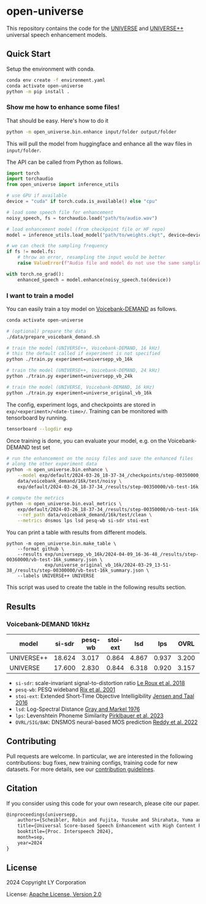 # open-universe

This repository contains the code for the [UNIVERSE](https://arxiv.org/abs/2206.03065) and [UNIVERSE++](https://arxiv.org/abs/2406.12194)
universal speech enhancement models.

## Quick Start

Setup the environment with conda.
```bash
conda env create -f environment.yaml
conda activate open-universe
python -m pip install .
```

### Show me how to enhance some files!

That should be easy.
Here's how to do it
```bash
python -m open_universe.bin.enhance input/folder output/folder
```
This will pull the model from huggingface and enhance all the wav files in `input/folder`.

The API can be called from Python as follows.
```python
import torch
import torchaudio
from open_universe import inference_utils

# use GPU if available
device = "cuda" if torch.cuda.is_available() else "cpu"

# load some speech file for enhancement
noisy_speech, fs = torchaudio.load("path/to/audio.wav")

# load enhancement model (from checkpoint file or HF repo)
model = inference_utils.load_model("path/to/weights.ckpt", device=device)

# we can check the sampling frequency
if fs != model.fs:
    # throw an error, resampling the input would be better
    raise ValueError(f"Audio file and model do not use the same sampling frequency")

with torch.no_grad():
    enhanced_speech = model.enhance(noisy_speech.to(device))
```

### I want to train a model

You can easily train a toy model on [Voicebank-DEMAND](https://datashare.ed.ac.uk/handle/10283/2791) as follows.
```bash
conda activate open-universe

# (optional) prepare the data
./data/prepare_voicebank_demand.sh

# train the model (UNIVERSE++, Voicebank-DEMAND, 16 kHz)
# this the default called if experiment is not specified
python ./train.py experiment=universepp_vb_16k

# train the model (UNIVERSE++, Voicebank-DEMAND, 24 kHz)
python ./train.py experiment=universepp_vb_24k

# train the model (UNIVERSE, Voicebank-DEMAND, 16 kHz)
python ./train.py experiment=universe_original_vb_16k
```
The config, experiment logs, and checkpoints are stored in `exp/<experiment>/<date-time>/`.
Training can be monitored with tensorboard by running.
```bash
tensorboard --logdir exp
```
Once training is done, you can evaluate your model, e.g. on the Voicebank-DEMAND test set
```bash
# run the enhancement on the noisy files and save the enhanced files
# along the other experiment data
python -m open_universe.bin.enhance \
    --model exp/default/2024-03-26_18-37-34_/checkpoints/step-00350000_score-0.0875.ckpt \
    data/voicebank_demand/16k/test/noisy \
    exp/default/2024-03-26_18-37-34_/results/step-00350000/vb-test-16k

# compute the metrics
python -m open_universe.bin.eval_metrics \
    exp/default/2024-03-26_18-37-34_/results/step-00350000/vb-test-16k \
    --ref_path data/voicebank_demand/16k/test/clean \
    --metrics dnsmos lps lsd pesq-wb si-sdr stoi-ext
```

You can print a table with results from different models.
```
python -m open_universe.bin.make_table \
    --format github \
    --results exp/universepp_vb_16k/2024-04-09_16-36-48_/results/step-00360000/vb-test-16k_summary.json \
              exp/universe_original_vb_16k/2024-03-29_13-51-38_/results/step-00300000/vb-test-16k_summary.json \
    --labels UNIVERSE++ UNIVERSE
```
This script was used to create the table in the following results section.


## Results

### Voicebank-DEMAND 16kHz

| model      |   si-sdr |   pesq-wb |   stoi-ext |   lsd |   lps |   OVRL |   SIG |   BAK |
|------------|----------|-----------|------------|-------|-------|--------|-------|-------|
| UNIVERSE++ |   18.624 |     3.017 |      0.864 | 4.867 | 0.937 |  3.200 | 3.489 | 4.040 |
| UNIVERSE   |   17.600 |     2.830 |      0.844 | 6.318 | 0.920 |  3.157 | 3.457 | 4.013 |

- `si-sdr`: scale-invariant signal-to-distortion ratio [Le Roux et al. 2018](https://arxiv.org/abs/1811.02508)
- `pesq-wb`: PESQ wideband [Rix et al. 2001](https://ieeexplore.ieee.org/abstract/document/941023)
- `stoi-ext`: Extended Short-Time Objective Intelligibility [Jensen and Taal 2016](https://ieeexplore.ieee.org/abstract/document/7539284)
- `lsd`: Log-Spectral Distance [Gray and Markel 1976](https://ieeexplore.ieee.org/abstract/document/1162849)
- `lps`: Levenshtein Phoneme Similarity [Pirklbauer et al. 2023](https://ieeexplore.ieee.org/abstract/document/10363040)
- `OVRL/SIG/BAK`: DNSMOS neural-based MOS prediction [Reddy et al. 2022](https://arxiv.org/abs/2110.01763)


## Contributing

Pull requests are welcome. In particular, we are interested in the following
contributions: bug fixes, new training configs, training code for new datasets.
For more details, see our [contribution guidelines](CONTRIBUTING.md).

## Citation

If you consider using this code for your own research, please cite our paper.
```latex
@inproceedings{universepp,
    authors={Scheibler, Robin and Fujita, Yusuke and Shirahata, Yuma and Komatsu, Tatsuya},
    title={Universal Score-based Speech Enhancement with High Content Preservation},
    booktitle={Proc. Interspeech 2024},
    month=sep,
    year=2024
}
```

## License

2024 Copyright LY Corporation

License: [Apache License, Version 2.0](https://www.apache.org/licenses/LICENSE-2.0)
